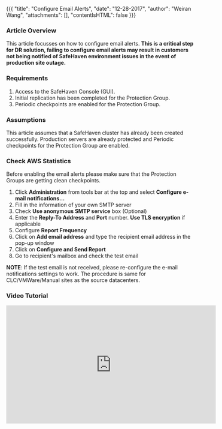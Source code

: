 {{{
  "title": "Configure Email Alerts",
  "date": "12-28-2017",
  "author": "Weiran Wang",
  "attachments": [],
  "contentIsHTML": false
}}}

### Article Overview
This article focusses on how to configure email alerts. **This is a critical step for DR solution, failing to configure email alerts may result in customers not being notified of SafeHaven environment issues in the event of production site outage.**

### Requirements
1. Access to the SafeHaven Console (GUI).
2. Initial replication has been completed for the Protection Group.
3. Periodic checkpoints are enabled for the Protection Group.

### Assumptions
This article assumes that a SafeHaven cluster has already been created successfully. Production servers are already protected and Periodic checkpoints for the Protection Group are enabled.

### Check AWS Statistics

Before enabling the email alerts please make sure that the Protection Groups are getting clean checkpoints.

1. Click **Administration** from tools bar at the top and select **Configure e-mail notifications...**
2. Fill in the information of your own SMTP server
3. Check **Use anonymous SMTP service** box (Optional)
4. Enter the **Reply-To Address** and **Port** number. **Use TLS encryption** if applicable
5. Configure **Report Frequency**
5. Click on **Add email address** and type the recipient email address in the pop-up window
6. Click on **Configure and Send Report**
7. Go to recipient's mailbox and check the test email

**NOTE**: If the test email is not received, please re-configure the e-mail notifications settings to work.
The procedure is same for CLC/VMWare/Manual sites as the source datacenters.

### Video Tutorial
<p>
<iframe width="560" height="315" src="https://www.youtube.com/embed/u0J_-fyzzAE" frameborder="0" allow="autoplay; encrypted-media" allowfullscreen></iframe>
 </p>  


